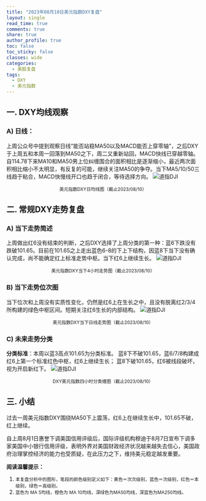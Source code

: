 ```yaml
---
title: "2023年08月10日美元指数DXY复盘"
layout: single
read_time: true
comments: true
share: true
author_profile: true
toc: false
toc_sticky: false
classes: wide
categories:
  - 美股复盘
tags:
  - DXY
  - 美元指数
---
```

## 一. DXY均线观察
### A) 日线：
上周公众号中提到观察日线”能否站稳MA50以及MACD能否上穿零轴”，之后DXY于上周五和本周一回落到MA50之下，周二又重新站回，MACD快线已穿越零轴。自114.78下来MA10和MA50男上位纠缠围合的面积相比是逐渐缩小，最近两次面积相比缩小不太明显，有反复的可能，继续关注MA50的争夺。当下MA5/10/50三线趋于粘合，MACD快慢线开口也趋于闭合，等待选择方向。
 ![道指DJI](https://image.olim.cc/2023-08-10-DXY-day.png)
<small><center>美元指数DXY日均线图（截止2023/08/10）</center></small>
## 二. 常规DXY走势复盘
### A) 当下走势简述
上周做出红6没有结束的判断，之后DXY选择了上周分类的第一种：蓝6下跌没有跌破101.65。目前在101.65之上走出蓝色6-8的下上下结构，因蓝8下当下没有确认完成，尚不能确定红上标准走势中枢。当下红6上继续生长。
 ![道指DJI](https://image.olim.cc/2023-08-10-DXY-hour.png)
<small><center>美元指数DXY当下4小时走势图（截止2023/08/10）</center></small>
### B) 当下走势位次图
当下位次和上周没有实质性变化，仍然是红6上在生长之中，且没有脱离红2/3/4所构建的绿色中枢区间。短期关注红6生长的内部结构。
 ![道指DJI](https://image.olim.cc/2023-08-10-DXY-day-1.png)
<small><center>美元指数DXY当下日线走势图（截止2023/08/10）</center></small>
### C) 未来走势分类
**分类标准**：本周以蓝3高点101.65为分类标准。
蓝8下不破101.65，蓝6/7/8构建成红6上第一个标准红色中枢，红6上继续生长；
蓝8下破101.65，红6被线段破坏，视为开启新红下。
 ![道指DJI](https://image.olim.cc/2023-08-10-DXY-hour-fl.png)
<small><center>DXY美元指数四小时分类缠图（截止2023/08/10）</center></small>
## 三. 小结
过去一周美元指数DXY围绕MA50下上震荡，红6上在继续生长中，101.65不破，红上继续。

自上周8月1日惠誉下调美国信用评级后，国际评级机构穆迪于8月7日宣布下调多家美国中小银行信用评级，表明外界对美国财政经济状况越来越失去信心，美国政府治理掌控经济的能力也受质疑，在此压力之下，维持美元稳定越发重要。

**阅读温馨提示：** 
1. <small>本复盘分析中的图形，笔段的颜色级别定义如下：黄色＝次次级别，蓝色＝次级别，红色＝本级别，绿色＝高级别。</small> 
2. <small>蓝色为 MA 5均线，橙色为 MA 10均线，深绿色为MA50均线，深蓝色为MA250均线。</small> 

